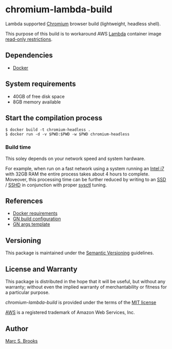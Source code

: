 # chromium-lambda-build

Lambda supported [Chromium](https://opensource.google/projects/chromium) browser build (lightweight, headless shell).

This purpose of this build is to workaround AWS [Lambda](https://docs.aws.amazon.com/lambda/latest/dg/welcome.html) container image [read-only restrictions](https://docs.aws.amazon.com/lambda/latest/dg/images-create.html#images-reqs).

## Dependencies

- [Docker](https://www.docker.com/get-started)

## System requirements

- 40GB of free disk space
- 8GB memory available

## Start the compilation process

    $ docker build -t chromium-headless .
    $ docker run -d -v $PWD:$PWD -w $PWD chromium-headless

### Build time

This soley depends on your network speed and system hardware.

For example, when run on a fast network using a system running an [Intel i7](https://www.intel.com/content/www/us/en/products/details/processors/core/i7.html) with 32GB RAM the entire process takes about 4 hours to complete.  Moveover, this processing time can be further reduced by writing to an [SSD](https://en.wikipedia.org/wiki/Solid-state_drive) / [SSHD](https://en.wikipedia.org/wiki/Hybrid_drive) in conjunction with proper [sysctl](https://www.golinuxcloud.com/sysctl-config-for-high-performance-servers) tuning.

## References

- [Docker requirements](https://chromium.googlesource.com/chromium/src/+/main/docs/linux/build_instructions.md#Docker-requirements)
- [GN build configuration](https://www.chromium.org/developers/gn-build-configuration)
- [GN args template](https://source.chromium.org/chromium/chromium/src/+/main:build/args/headless.gn)

## Versioning

This package is maintained under the [Semantic Versioning](https://semver.org) guidelines.

## License and Warranty

This package is distributed in the hope that it will be useful, but without any warranty; without even the implied warranty of merchantability or fitness for a particular purpose.

_chromium-lambda-build_ is provided under the terms of the [MIT license](http://www.opensource.org/licenses/mit-license.php)

[AWS](https://aws.amazon.com) is a registered trademark of Amazon Web Services, Inc.

## Author

[Marc S. Brooks](https://github.com/nuxy)

